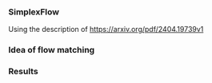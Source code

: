 ### SimplexFlow

Using the description of https://arxiv.org/pdf/2404.19739v1

### Idea of flow matching



### Results

